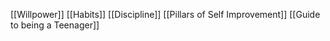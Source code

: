 [[Willpower]]
[[Habits]]
[[Discipline]]
[[Pillars of Self Improvement]]
[[Guide to being a Teenager]]

